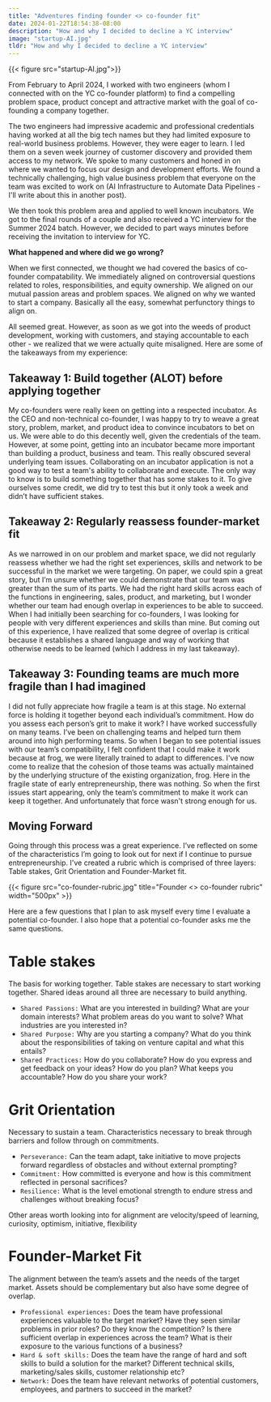 ```yaml
---
title: "Adventures finding founder <> co-founder fit"
date: 2024-01-22T18:54:38-08:00
description: "How and why I decided to decline a YC interview"
image: "startup-AI.jpg"
tldr: "How and why I decided to decline a YC interview"
---
```


{{< figure src="startup-AI.jpg">}}

From February to April 2024, I worked with two engineers (whom I connected with on the YC co-founder platform) to find a compelling problem space, product concept and attractive market with the goal of co-founding a company together.

The two engineers had impressive academic and professional credentials having worked at all the big tech names but they had limited exposure to real-world business problems. However, they were eager to learn. I led them on a seven week journey of customer discovery and provided them access to my network. We spoke to many customers and honed in on where we wanted to focus our design and development efforts. We found a technically challenging, high value business problem that everyone on the team was excited to work on (AI Infrastructure to Automate Data Pipelines - I'll write about this in another post).

We then took this problem area and applied to well known incubators. We got to the final rounds of a couple and also received a YC interview for the Summer 2024 batch. However, we decided to part ways minutes before receiving the invitation to interview for YC.

**What happened and where did we go wrong?**

When we first connected, we thought we had covered the basics of co-founder compatability. We immediately aligned on controversial questions related to roles, responsibilities, and equity ownership. We aligned on our mutual passion areas and problem spaces. We aligned on why we wanted to start a company. Basically all the easy, somewhat perfunctory things to align on.

All seemed great. However, as soon as we got into the weeds of product development, working with customers, and staying accountable to each other - we realized that we were actually quite misaligned. Here are some of the takeaways from my experience:
 
## Takeaway 1: Build together (ALOT) before applying together

My co-founders were really keen on getting into a respected incubator. As the CEO and non-technical co-founder, I was happy to try to weave a great story, problem, market, and product idea to convince incubators to bet on us. We were able to do this decently well, given the credentials of the team. However, at some point, getting into an incubator became more important than building a product, business and team. This really obscured several underlying team issues. Collaborating on an incubator application is not a good way to test a team's ability to collaborate and execute. The only way to know is to build something together that has some stakes to it. To give ourselves some credit, we did try to test this but it only took a week and didn’t have sufficient stakes. 

## Takeaway 2: Regularly reassess founder-market fit 

As we narrowed in on our problem and market space, we did not regularly reassess whether we had the right set experiences, skills and network to be successful in the market we were targeting. On paper, we could spin a great story, but I’m unsure whether we could demonstrate that our team was greater than the sum of its parts. We had the right hard skills across each of the functions in engineering, sales, product, and marketing, but I wonder whether our team had enough overlap in experiences to be able to succeed. When I had initially been searching for co-founders, I was looking for people with very different experiences and skills than mine. But coming out of this experience, I have realized that some degree of overlap is critical because it establishes a shared language and way of working that otherwise needs to be learned (which I address in my last takeaway).

## Takeaway 3: Founding teams are much more fragile than I had imagined

I did not fully appreciate how fragile a team is at this stage. No external force is holding it together beyond each individual’s commitment. How do you assess each person’s grit to make it work? I have worked successfully on many teams. I’ve been on challenging teams and helped turn them around into high performing teams. So when I began to see potential issues with our team’s compatibility, I felt confident that I could make it work because at frog, we were literally trained to adapt to differences. I've now come to realize that the cohesion of those teams was actually maintained by the underlying structure of the existing organization, frog. Here in the fragile state of early entrepreneurship, there was nothing. So when the first issues start appearing, only the team’s commitment to make it work can keep it together. And unfortunately that force wasn't strong enough for us.

## Moving Forward

Going through this process was a great experience. I’ve reflected on some of the characteristics I’m going to look out for next if I continue to pursue entrepreneurship. I've created a rubric which is comprised of three layers: Table stakes, Grit Orientation and Founder-Market fit. 

{{< figure src="co-founder-rubric.jpg" title="Founder <> co-founder rubric" width="500px" >}}

Here are a few questions that I plan to ask myself every time I evaluate a potential co-founder. I also hope that a potential co-founder asks me the same questions.

# Table stakes
The basis for working together. Table stakes are necessary to start working together. Shared ideas around all three are necessary to build anything.
- `Shared Passions:` What are you interested in building? What are your domain interests? What problem areas do you want to solve? What industries are you interested in?
- `Shared Purpose:` Why are you starting a company? What do you think about the responsibilities of taking on venture capital and what this entails?
- `Shared Practices:` How do you collaborate? How do you express and get feedback on your ideas? How do you plan? What keeps you accountable? How do you share your work?

# Grit Orientation 
Necessary to sustain a team. Characteristics necessary to break through barriers and follow through on commitments.
- `Perseverance:` Can the team adapt, take initiative to move projects forward regardless of obstacles and without external prompting?
- `Commitment:` How committed is everyone and how is this commitment reflected in personal sacrifices?
- `Resilience:` What is the level emotional strength to endure stress and challenges without breaking focus?

Other areas worth looking into for alignment are velocity/speed of learning, curiosity, optimism, initiative, flexibility

# Founder-Market Fit
The alignment between the team’s assets and the needs of the target market. Assets should be complementary but also have some degree of overlap.
- `Professional experiences:` Does the team have professional experiences valuable to the target market? Have they seen similar problems in prior roles? Do they know the competition? Is there sufficient overlap in experiences across the team? What is their exposure to the various functions of a business?
- `Hard & soft skills:` Does the team have the range of hard and soft skills to build a solution for the market? Different technical skills, marketing/sales skills, customer relationship etc?
- `Network:` Does the team have relevant networks of potential customers, employees, and partners to succeed in the market? 

 
